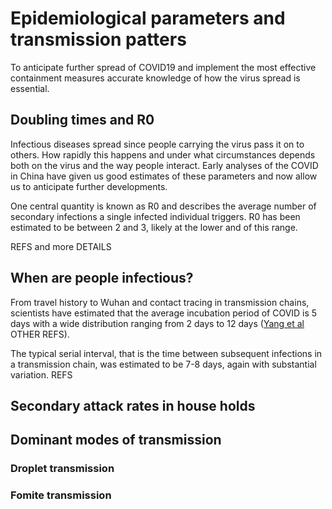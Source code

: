 # Epidemiological parameters and transmission patters

To anticipate further spread of COVID19 and implement the most effective containment measures accurate knowledge of how the virus spread is essential.

## Doubling times and R0
Infectious diseases spread since people carrying the virus pass it on to others.
How rapidly this happens and under what circumstances depends both on the virus and the way people interact.
Early analyses of the COVID in China have given us good estimates of these parameters and now allow us to anticipate further developments.

One central quantity is known as R0 and describes the average number of secondary infections a single infected individual triggers.
R0 has been estimated to be between 2 and 3, likely at the lower and of this range.

REFS and more DETAILS


## When are people infectious?
From travel history to Wuhan and contact tracing in transmission chains, scientists have estimated that the average incubation period of COVID is 5 days with a wide distribution ranging from 2 days to 12 days ([Yang et al](https://www.medrxiv.org/content/10.1101/2020.02.21.20026328v1) OTHER REFS).

The typical serial interval, that is the time between subsequent infections in a transmission chain, was estimated to be 7-8 days, again with substantial variation. REFS

## Secondary attack rates in house holds

## Dominant modes of transmission

### Droplet transmission

### Fomite transmission


